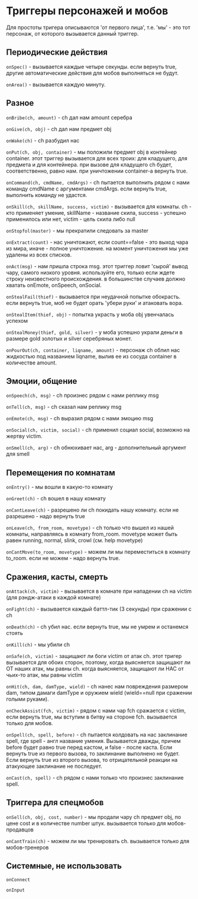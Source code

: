 # Триггеры персонажей и мобов

Для простоты тригера описываются 'от первого лица', т.е. 'мы' - это тот персонаж, от которого вызывается данный триггер.

## Периодические действия
```onSpec()``` - вызывается каждые четыре секунды. если вернуть true, другие автоматические действия для мобов выполняться не будут.

```onArea()``` - вызывается каждую минуту.

## Разное
```onBribe(ch, amount)``` - ch дал нам amount серебра

```onGive(ch, obj)``` - ch дал нам предмет obj

```onWake(ch)``` - ch разбудил нас

```onPut(ch, obj, container)``` - мы положили предмет obj в контейнер container. этот триггер вызывается для всех троих: для кладущего, для предмета и для контейнера. при вызове для кладущего ch будет, соответственно, равно нам. при уничтожении container-а вернуть true.

```onCommand(ch, cmdName, cmdArgs)``` - ch пытается выполнить рядом с нами команду cmdName с аргументами cmdArgs. если вернуть true, выполнить команду не удастся.

```onSkill(ch, skillName, success, victim)``` - вызывается для комнаты. ch - кто применяет умение, skillName - название скила, success - успешно применилось или нет, victim - цель скила либо null

```onStopfol(master)``` - мы прекратили следовать за master

```onExtract(count)``` - нас уничтожают, если count==false - это выход чара из мира, иначе - полное уничтожение. на момент уничтожения мы уже удалены из всех списков.

```onAct(msg)``` - нам пришла строка msg. этот триггер ловит 'сырой' вывод чару, самого низкого уровня. используйте его, только если ждете строку неизвестного происхождения. в большинстве случаев должно хватать onEmote, onSpeech, onSocial.

```onStealFail(thief)``` - вызывается при неудачной попытке обокрасть. если вернуть true, моб не будет орать 'убери руки' и атаковать вора.

```onStealItem(thief, obj)``` - попытка украсть у моба obj увенчалась успехом

```onStealMoney(thief, gold, silver)``` - у моба успешно украли деньги в размере gold золотых и silver серебряных монет.

```onPourOut(ch, container, liqname, amount)``` - персонаж ch облил нас жидкостью под названием liqname, вылив ее из сосуда container в количестве amount.

## Эмоции, общение

```onSpeech(ch, msg)``` - ch произнес рядом с нами реплику msg

```onTell(ch, msg)``` - ch сказал нам реплику msg

```onEmote(ch, msg)``` - ch выразил рядом с нами эмоцию msg

```onSocial(ch, victim, social)``` - ch применил социал social, возможно на жертву victim.

```onSmell(ch, arg)``` - ch обнюхивает нас, arg - дополнительный аргумент для smell

## Перемещения по комнатам

```onEntry()``` - мы вошли в какую-то комнату

```onGreet(ch)``` - ch вошел в нашу комнату

```onCantLeave(ch)``` - разрешено ли ch покидать нашу комнату. если не разрешено - надо вернуть true

```onLeave(ch, from_room, movetype)``` - ch только что вышел из нашей комнаты, направляясь в комнату from_room. movetype может быть равен running, normal, slink, crowl (см. help movetype)

```onCantMove(to_room, movetype)``` - можем ли мы переместиться в комнату to_room. если не можем - надо вернуть true.

## Сражения, касты, смерть

```onAttack(ch, victim)``` - вызывается в комнате при нападении ch на victim (для рэндж-атаки в каждой комнате)

```onFight(ch)``` - вызывается каждый баттл-тик (3 секунды) при сражении с ch

```onDeath(ch)``` - ch убил нас. если вернуть true, мы не умрем и останемся стоять

```onKill(ch)``` - мы убили ch

```onSafe(ch, victim)``` - защищают ли боги victim от атак ch. этот тригер вызывается для обоих сторон, поэтому, когда выясняется защищают ли ОТ наших атак, мы равны ch. когда выясняется, защищают ли НАС от чьих-то атак, мы равны victim

```onHit(ch, dam, damType, wield)``` - ch нанес нам повреждения размером dam, типом дамаги damType и оружием wield (wield==null при сражении голыми руками).

```onCheckAssist(fch, victim)``` - рядом с нами чар fch сражается с victim, если вернуть true, мы вступим в битву на стороне fch. вызывается только для мобов.

```onSpell(ch, spell, before)``` - ch пытается колдовать на нас заклинание spell, где spell - англ название умения. Вызывается дважды, причем before будет равно true перед кастом, и false - после каста. Если вернуть true из первого вызова, то заклинание выполнено не будет. Если вернуть true из второго вызова, то отрицательной реакции на атакующее заклинание не последует.

```onCast(ch, spell)``` - ch рядом с нами только что произнес заклинание spell.

## Триггера для спецмобов

```onSell(ch, obj, cost, number)``` - мы продали чару ch предмет obj, по цене cost и в количестве number штук. вызывается только для мобов-продавцов

```onCantTrain(ch)``` - можем ли мы тренировать ch. вызывается только для мобов-тренеров

## Системные, не использовать

```onConnect```

```onInput```

